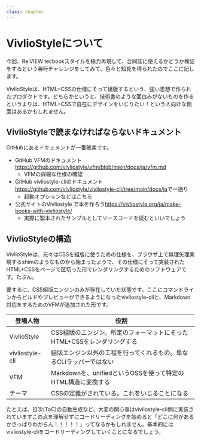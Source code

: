 ```yaml
---
class: chapter
---
```


# VivlioStyleについて

今回、Re:VIEW tecbookスタイルを極力再現して、合同誌に使えるかどうか検証をするという~~苦行~~チャレンジをしてみて、色々と知見を得られたのでここに記します。

VivlioStyleは、HTML+CSSの仕様にそって組版するという、強い思想で作られたプロダクトです。どちらかというと、技術書のような面白みがないものを作るというよりは、HTML+CSSで自在にデザインをいじりたい！という人向けな側面はあるかもしれません。

## VivlioStyleで読まなければならないドキュメント

GitHubにあるドキュメントが一番確実です。

* GitHub VFMのドキュメント<span class="footnote">https://github.com/vivliostyle/vfm/blob/main/docs/ja/vfm.md</span>
    * VFMの詳細な仕様の確認
* GitHub vivliostyle-cliのドキュメント<span class="footnote">https://github.com/vivliostyle/vivliostyle-cli/tree/main/docs/ja</span>で一通り
    * 起動オプションなどはこちら
* 公式サイトのVivliostyle で本を作ろう<span class="footnote">https://vivliostyle.org/ja/make-books-with-vivliostyle/</span>
    * 実際に製本されたサンプルとしてソースコードを読むといいでしょう

## VivlioStyleの構造

VivlioStyleは、元々はCSSを組版に使うための仕様を、ブラウザ上で無理矢理実現するshimのようなものから始まったようで、その仕様にそって実装されたHTML+CSSをページで区切った形でレンダリングするためのソフトウェアです。たぶん。

要するに、CSS組版エンジンのみが存在していた状態です。ここにコマンドラインからビルドやプレビューができるようになったvivliostyle-cliと、Markdown対応をするためのVFMが追加された形です。

登場人物|役割
-------|---
VivlioStyle|CSS組版のエンジン。所定のフォーマットにそったHTML+CSSをレンダリングする
vivliostyle-cli|組版エンジン以外の工程を行ってくれるもの。単なるCLIラッパーではない
VFM|Markdownを、unifiedというOSSを使って特定のHTML構造に変換する
テーマ|CSSの定義がされている。これをいじることになる

たとえば、目次(ToC)の自動生成など、大変の関心事はvivliostyle-cli側に実装されています<span class="footnote">この点を理解せずにコードリーディングを始めると「どこに何があるかさっぱりわからん！！！！！」ってなるかもしれません</span>。基本的にはvivliostyle-cliをコードリーディングしていくことになるでしょう。
